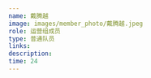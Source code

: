 ```yaml
---
name: 戴腾越
image: images/member_photo/戴腾越.jpeg
role: 运营组成员
type: 普通队员
links:
description:
time: 24
---
```

